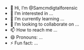 - 👋 Hi, I’m @Samcmdigtalforensic
- 👀 I’m interested in ...
- 🌱 I’m currently learning ...
- 💞️ I’m looking to collaborate on ...
- 📫 How to reach me ...
- 😄 Pronouns: ...
- ⚡ Fun fact: ...

<!---
Samcmdigtalforensic/Samcmdigtalforensic is a ✨ special ✨ repository because its `README.md` (this file) appears on your GitHub profile.
You can click the Preview link to take a look at your changes.
--->
